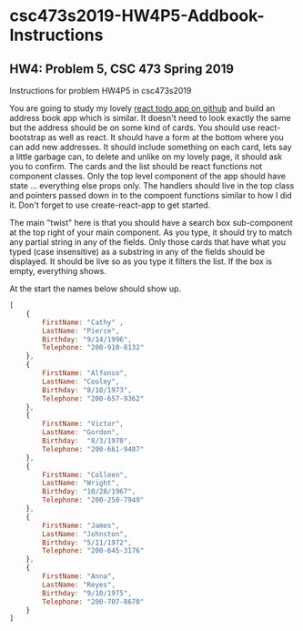 # csc473s2019-HW4P5-Addbook-Instructions
## HW4: Problem 5, CSC 473 Spring 2019
Instructions for problem HW4P5 in csc473s2019

You are going to study my lovely [react todo app on github](https://github.com/mdogy/react-todo-app) and build an address book app which is similar. It doesn't need to look exactly the same but the address should be on some kind of cards. You should use react-bootstrap as well as react. It should have a form at the bottom where you can add new addresses. It should include something on each card, lets say a little garbage can, to delete and unlike on my lovely page, it should ask you to confirm. The cards and the list should be react functions not component classes. Only the top level component of the app should have state ... everything else props only. The handlers should live in the top class and pointers passed down in to the compoent functions similar to how I did it. Don't forget to use create-react-app to get started.

The main "twist" here is that you should have a search box sub-component at the top right of your main component. As you type, it should try to match any partial string in any of the fields. Only those cards that have what you typed (case insensitive) as a substring in any of the fields should be displayed. It should be live so as you type it filters the list. If the box is empty, everything shows.

At the start the names below should show up.


```javascript
[
    {
        FirstName: "Cathy" ,
        LastName: "Pierce",
        Birthday: "9/14/1996",
        Telephone: "200-910-8132"
    },
    {
        FirstName: "Alfonso",
        LastName: "Cooley",
        Birthday: "8/10/1973",
        Telephone: "200-657-9362"
    },
    {
        FirstName: "Victor",
        LastName: "Gordon",
        Birthday:  "8/3/1970",
        Telephone: "200-661-9407"
    },
    {
        FirstName: "Colleen",
        LastName: "Wright",
        Birthday: "10/28/1967",
        Telephone: "200-250-7949"
    },
    {
        FirstName: "James",
        LastName: "Johnston",
        Birthday: "5/11/1972",
        Telephone: "200-645-3176"
    },
    {
        FirstName: "Anna",
        LastName: "Reyes",
        Birthday: "9/10/1975",
        Telephone: "200-707-8670"
    }
]
```
